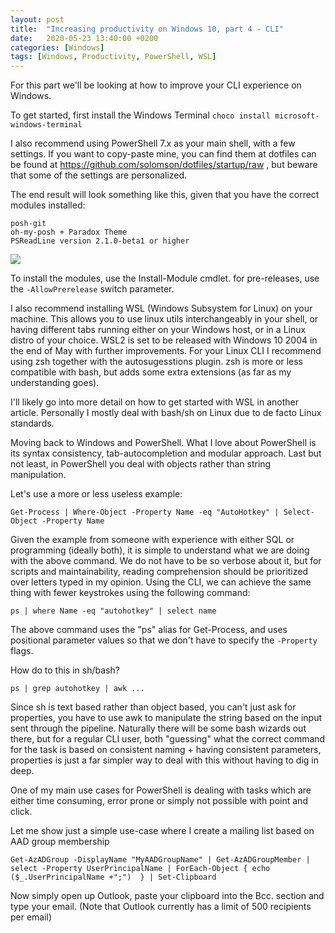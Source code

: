 ```yaml
---
layout: post
title:  "Increasing productivity on Windows 10, part 4 - CLI"
date:   2020-05-23 13:40:00 +0200
categories: [Windows]
tags: [Windows, Productivity, PowerShell, WSL]
---
```



For this part we'll be looking at how to improve your CLI experience on Windows.

To get started, first install the Windows Terminal `choco install microsoft-windows-terminal`

I also recommend using PowerShell 7.x as your main shell, with a few settings. If you want to copy-paste mine, you can find them at dotfiles can be found at https://github.com/solomson/dotfiles/startup/raw , but beware that some of the settings are personalized.

<!--more-->
The end result will look something like this, given that you have the correct modules installed:

```
posh-git
oh-my-posh + Paradox Theme
PSReadLine version 2.1.0-beta1 or higher
```

<img src="{{site.baseurl}}/assets/img/2020-05-23-1.png">

To install the modules, use the Install-Module cmdlet. for pre-releases, use the `-AllowPrerelease` switch parameter.

I also recommend installing WSL (Windows Subsystem for Linux) on your machine. This allows you to use linux utils interchangeably in your shell, or having different tabs running either on your Windows host, or in a Linux distro of your choice. WSL2 is set to be released with Windows 10 2004 in the end of May with further improvements.
For your Linux CLI I recommend using zsh together with the autosugesstions plugin. zsh is more or less compatible with bash, but adds some extra extensions (as far as my understanding goes). 

I'll likely go into more detail on how to get started with WSL in another article. Personally I mostly deal with bash/sh on Linux due to de facto Linux standards.

Moving back to Windows and PowerShell. What I love about PowerShell is its syntax consistency, tab-autocompletion and modular approach. Last but not least, in PowerShell you deal with objects rather than string manipulation. 

Let's use a more or less useless example:

`Get-Process | Where-Object -Property Name -eq "AutoHotkey" | Select-Object -Property Name`

Given the example from someone with experience with either SQL or programming (ideally both), it is simple to understand what we are doing with the above command. We do not have to be so verbose about it, but for scripts and maintainability, reading comprehension should be prioritized over letters typed in my opinion. Using the CLI, we can achieve the same thing with fewer keystrokes using the following command:

`ps | where Name -eq "autohotkey" | select name`

The above command uses the "ps" alias for Get-Process, and uses positional parameter values so that we don't have to specify the `-Property` flags.

How do to this in sh/bash?

`ps | grep autohotkey | awk ...`

Since sh is text based rather than object based, you can't just ask for properties, you have to use awk to manipulate the string based on the input sent through the pipeline. Naturally there will be some bash wizards out there, but for a regular CLI user, both "guessing" what the correct command for the task is based on consistent naming + having consistent parameters, properties is just a far simpler way to deal with this without having to dig in deep.

One of my main use cases for PowerShell is dealing with tasks which are either time consuming, error prone or simply not possible with point and click.

Let me show just a simple use-case where I create a mailing list based on AAD group membership

`Get-AzADGroup -DisplayName "MyAADGroupName" | Get-AzADGroupMember | select -Property UserPrincipalName | ForEach-Object { echo ($_.UserPrincipalName +";")  } | Set-Clipboard`

Now simply open up Outlook, paste your clipboard into the Bcc. section and type your email. (Note that Outlook currently has a limit of 500 recipients per email)

